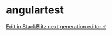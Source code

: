 # angulartest

[Edit in StackBlitz next generation editor ⚡️](https://stackblitz.com/~/github.com/rafafadul1/angulartest)